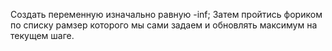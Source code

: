 Создать переменную изначально равную -inf;
Затем пройтись фориком по списку рамзер которого мы сами задаем и обновлять максимум на текущем шаге.

